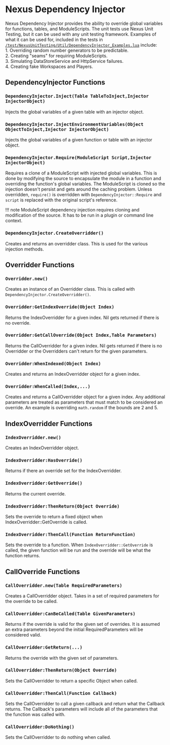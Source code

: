 # Nexus Dependency Injector
Nexus Dependency Injector provides the ability to override
global variables for functions, tables, and ModuleScripts.
The unit tests use Nexus Unit Testing, but it can be used
with any unit testing framework. Examples of what it can be
used for, included in the tests in 
[`/test/NexusUnitTesting/Util/DependencyInjector_Examples.lua`](https://github.com/TheNexusAvenger/Nexus-Unit-Testing/blob/master/test/NexusUnitTesting/Util/DependencyInjector_Examples.lua)
include:
<br>1. Overriding random number generators to be predictable.
<br>2. Creating "seams" for requiring ModuleScripts.
<br>3. Simulating DataStoreService and HttpService failures.
<br>4. Creating fake Workspaces and Players.

## DependencyInjector Functions
### `DependencyInjector.Inject(Table TableToInject,Injector InjectorObject)`
Injects the global variables of a given table with an 
injector object.

### `DependencyInjector.InjectEnvironmentVariables(Object ObjectToInject,Injector InjectorObject)`
Injects the global variables of a given function or
table with an injector object.

### `DependencyInjector.Require(ModuleScript Script,Injector InjectorObject)`
Requires a clone of a ModuleScript with injected global
variables. This is done by modifying the source to
encapsulate the module in a function and overriding the 
function's global variables. The ModuleScript is cloned
so the injection doesn't persist and gets around the caching
problem. Unless overridden, `require()` is overridden with
`DependencyInjector::Require` and `script` is replaced with
the original script's reference.

!!! note
    ModuleScript dependency injection requires cloning and
    modification of the source. It has to be run in a plugin
    or command line context.

### `DependencyInjector.CreateOverridder()`
Creates and returns an overridder class. This is used
for the various injection methods.

## Overridder Functions
### `Overridder.new()`
Creates an instance of an Overridder class. This is called
with `DependencyInjector.CreateOverridder()`.

### `Overridder:GetIndexOverride(Object Index)`
Returns the IndexOverridder for a given index. Nil gets
returned if there is no override.

### `Overridder:GetCallOverride(Object Index,Table Parameters)`
Returns the CallOverridder for a given index. Nil gets
returned if there is no Overridder or the Overridders
can't return for the given parameters.

### `Overridder:WhenIndexed(Object Index)`
Creates and returns an IndexOverridder object for a
given index.

### `Overridder:WhenCalled(Index,...)`
Creates and returns a CallOverridder object for a
given index. Any additional parameters are treated
as parameters that must match to be considered an
override. An example is overriding `math.random`
if the bounds are 2 and 5.

## IndexOverridder Functions
### `IndexOverridder.new()`
Creates an IndexOverridder object.

### `IndexOverridder:HasOverride()`
Returns if there an override set for the IndexOverridder.

### `IndexOverridder:GetOverride()`
Returns the current override.

### `IndexOverridder:ThenReturn(Object Override)`
Sets the override to return a fixed object when
IndexOverridder::GetOverride is called.

### `IndexOverridder:ThenCall(Function ReturnFunction)`
Sets the override to a function. When `IndexOverridder::GetOverride`
is called, the given function will be run and the
override will be what the function returns.

## CallOverride Functions
### `CallOverridder.new(Table RequiredParameters)`
Creates a CallOverridder object. Takes in a set of required
parameters for the override to be called.

### `CallOverridder:CanBeCalled(Table GivenParameters)`
Returns if the override is valid for the
given set of overrides. It is assumed an
extra parameters beyond the initial RequiredParameters
will be considered valid.

### `CallOverridder:GetReturn(...)`
Returns the override with the given set
of parameters.

### `CallOverridder:ThenReturn(Object Override)`
Sets the CallOverridder to return a specific
Object when called.

### `CallOverridder:ThenCall(Function Callback)`
Sets the CallOverridder to call a given callback
and return what the Callback returns. The Callback's
parameters will include all of the parameters that
the function was called with.

### `CallOverridder:DoNothing()`
Sets the CallOverridder to do nothing when called.